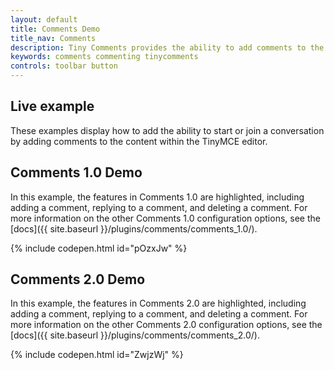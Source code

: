 ```yaml
---
layout: default
title: Comments Demo
title_nav: Comments
description: Tiny Comments provides the ability to add comments to the content and collaborate with other users for content editing.
keywords: comments commenting tinycomments
controls: toolbar button
---
```


## Live example

These examples display how to add the ability to start or join a conversation by adding comments to the content within the TinyMCE editor.

## Comments 1.0 Demo

In this example, the features in Comments 1.0 are highlighted, including adding a comment, replying to a comment, and deleting a comment. For more information on the other Comments 1.0 configuration options, see the [docs]({{ site.baseurl }}/plugins/comments/comments_1.0/).

{% include codepen.html id="pOzxJw" %}

## Comments 2.0 Demo

In this example, the features in Comments 2.0 are highlighted, including adding a comment, replying to a comment, and deleting a comment. For more information on the other Comments 2.0 configuration options, see the [docs]({{ site.baseurl }}/plugins/comments/comments_2.0/).

{% include codepen.html id="ZwjzWj" %}